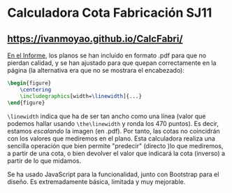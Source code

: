 # Calculadora Cota Fabricación SJ11
## https://ivanmoyao.github.io/CalcFabri/

[En el Informe](https://github.com/IvanMoyaO/Fabricacion), los planos se han incluido en formato .pdf para que no pierdan calidad, y se han ajustado para que quepan correctamente en la página (la alternativa era que no se mostrara el encabezado):
```latex
\begin{figure}
    \centering
    \includegraphics[width=\linewidth]{...}
\end{figure}
```
`\linewidth` indica que ha de ser tan ancho como una línea (valor que podemos hallar usando `\the\linewidth` y ronda los 470 puntos). Es decir, estamos _escalando_ la imagen (en .pdf). Por tanto, las cotas no coincidrán con los valores que mediremos en el plano. Esta calculadora realiza una sencilla operación que bien permite "predecir" (directo )lo que mediremos, a partir de una cota, o bien devolver el valor que indicará la cota (inverso) a partir de lo que midamos.

Se ha usado JavaScript para la funcionalidad, junto con Bootstrap para el diseño. Es extremadamente básica, limitada y muy mejorable.
